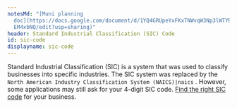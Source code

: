 ```yaml
---
notesMd: "[Muni planning
  doc](https://docs.google.com/document/d/1YQ4GRUpeYxFKxTNWvqW3Np3lWTYRnJoN_uPI\
  EM4xbNQ/edit?usp=sharing)"
header: Standard Industrial Classification (SIC) Code
id: sic-code
displayname: sic-code
---
```

Standard Industrial Classification (SIC) is a system that was used to classify businesses into specific industries. The SIC system was replaced by the `North American Industry Classification System (NAICS)|naics` . However, some applications may still ask for your 4-digit SIC code. [Find the right SIC code](https://www.naics.com/everything-sic/) for your business.